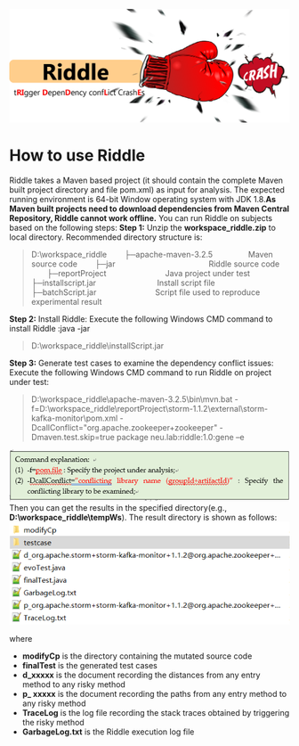 ![Alt text](https://github.com/skillwind/RIDDLE/blob/master/images/1.png)
# How to use Riddle
Riddle takes a Maven based project (it should contain the complete Maven built project directory and file pom.xml) as input for analysis. The expected running environment is 64-bit Window operating system with JDK 1.8.**As Maven built projects need to download dependencies from Maven Central Repository, Riddle cannot work offline.**
You can run Riddle on subjects based on the following steps:
**Step 1:** Unzip the **workspace_riddle.zip** to local directory. Recommended directory structure is:
> D:\workspace_riddle
>&#8195;&#8195;├─apache-maven-3.2.5   &#8195;&#8195;&#8195;&#8195;  Maven source code
>&#8195;&#8195;├─jar&#8195;&#8195;&#8195;&#8195;&#8195;&#8195;&#8195;&#8195;&#8195;&#8195;&#8195;&#8195;Riddle source code
>&#8195;&#8195;├─reportProject  &#8195;&#8195;&#8195;&#8195;&#8195;&#8195;&#8195;  Java project under test 
>&#8195;&#8195;├─installscript.jar  &#8195;&#8195;&#8195;&#8195;&#8195;&#8195; &#8195; Install script file
>&#8195;&#8195;├─batchScript.jar   &#8195;&#8195;&#8195;&#8195;&#8195;&#8195;&#8195;      Script file used to reproduce experimental result
 
 **Step 2:** Install Riddle:
 Execute the following Windows CMD command to install Riddle :java -jar
 > D:\workspace_riddle\installScript.jar

**Step 3:** Generate test cases to examine the dependency conflict issues:
Execute the following Windows CMD command to run Riddle on project under test:
>D:\workspace_riddle\apache-maven-3.2.5\bin\mvn.bat                                                        -  f=D:\workspace_riddle\reportProject\storm-1.1.2\external\storm-kafka-monitor\pom.xml -DcallConflict="org.apache.zookeeper+zookeeper" -Dmaven.test.skip=true package neu.lab:riddle:1.0:gene –e

![Alt text](https://github.com/skillwind/RIDDLE/blob/master/images/2.png)
Then you can get the results in the specified directory(e.g., **D:\workspace_riddle\tempWs**).
The result directory is shown as follows:
![Alt text](https://github.com/skillwind/RIDDLE/blob/master/images/3.png)

where 
- **modifyCp** is the directory containing the mutated source code
- **finalTest** is the generated test cases
- **d_xxxxx** is the document recording the distances from any entry method to any risky method
- **p_ xxxxx** is the document recording the paths from any entry method to any risky method
- **TraceLog** is the log file recording the stack traces obtained by triggering the risky method
-  **GarbageLog.txt** is the Riddle execution log file </font>



